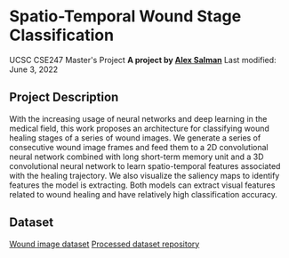 # Spatio-Temporal Wound Stage Classification

UCSC CSE247 Master's Project
**A project by [Alex Salman](mailto:aalsalma@ucsc.edu)**
Last modified: June 3, 2022

## Project Description
With the increasing usage of neural networks and deep learning in the medical field, this work proposes an architecture for classifying wound healing stages of a series of wound images. We generate a series of consecutive wound image frames and feed them to a 2D convolutional neural network combined with long short-term memory unit and a 3D convolutional neural network to learn spatio-temporal features associated with the healing trajectory. We also visualize the saliency maps to identify features the model is extracting. Both models can extract visual features related to wound healing and have relatively high classification accuracy.

## Dataset
[Wound image dataset](https://datadryad.org/stash/dataset/doi:10.25338/B84W8Q)
[Processed dataset repository](https://drive.google.com/drive/u/0/folders/1VRzXupLR9Xct_8Fuph-HqbAAj95qLnU4)
